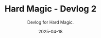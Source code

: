 ---
title: Hard Magic - Devlog 2
subtitle: Devlog for Hard Magic.
date: 2025-04-18
time: 09:38
type: news
thumbnail: images/character-mobile.png
other_link: https://www.youtube.com/watch?v=YNtfW1eHCdI
content: |
  - [![Hard Magic - Devlog 2](https://markdown-videos-api.jorgenkh.no/url?url=https%3A%2F%2Fwww.youtube.com%2Fwatch%3Fv%3DYNtfW1eHCdI)](https://www.youtube.com/watch?v=YNtfW1eHCdI)
  - **Devlog 2 for Hard Magic (a magical girl RPG). The game is being redone right now, devlog soon.**
  - Hard Magic（魔法少女RPG）のデブログ2。 このゲームはただいま作り直し中。
---